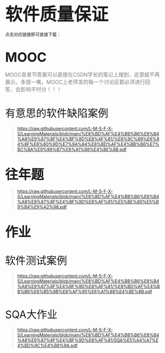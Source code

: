 # <span style="font-size: 2.0em; font-weight: bold;">软件质量保证</span>

点击对应链接即可直接下载：

# <span style="font-size: 1.5em; font-weight: bold;">MOOC</span>

<span style="font-size: 1.2em; font-weight: normal; color: gray;">MOOC各章节答案可以直接在CSDN学长的笔记上搜到，这里就不再展示。多提一嘴，MOOC上老师发的每一个讨论区都必须进行回答，会影响平时分！！！</span>

# <span style="font-size: 1.2em; font-weight: lighter;">有意思的软件缺陷案例</span>

>  https://raw.githubusercontent.com/L-M-S-F-X-S/LearningMaterials/blob/main/%E8%BD%AF%E4%BB%B6%E8%B4%A8%E9%87%8F%E4%BF%9D%E8%AF%81/%E6%9C%89%E6%84%8F%E6%80%9D%E7%9A%84%E8%BD%AF%E4%BB%B6%E7%BC%BA%E9%99%B7%E6%A1%88%E4%BE%8B.pdf

# <span style="font-size: 1.5em; font-weight: bold;">往年题</span>

>  https://raw.githubusercontent.com/L-M-S-F-X-S/LearningMaterials/blob/main/%E8%BD%AF%E4%BB%B6%E8%B4%A8%E9%87%8F%E4%BF%9D%E8%AF%81/%E5%BE%80%E5%B9%B4%E9%A2%98.pdf

# <span style="font-size: 1.5em; font-weight: bold;">作业</span>

# <span style="font-size: 1.2em; font-weight: lighter;">软件测试案例</span>

>  https://raw.githubusercontent.com/L-M-S-F-X-S/LearningMaterials/blob/main/%E8%BD%AF%E4%BB%B6%E8%B4%A8%E9%87%8F%E4%BF%9D%E8%AF%81/%E8%BD%AF%E4%BB%B6%E6%B5%8B%E8%AF%95%E6%A1%88%E4%BE%8B.pdf

# <span style="font-size: 1.2em; font-weight: lighter;">SQA大作业</span>

>  https://raw.githubusercontent.com/L-M-S-F-X-S/LearningMaterials/blob/main/%E8%BD%AF%E4%BB%B6%E8%B4%A8%E9%87%8F%E4%BF%9D%E8%AF%81/SQA%E5%A4%A7%E4%BD%9C%E4%B8%9A.pdf
